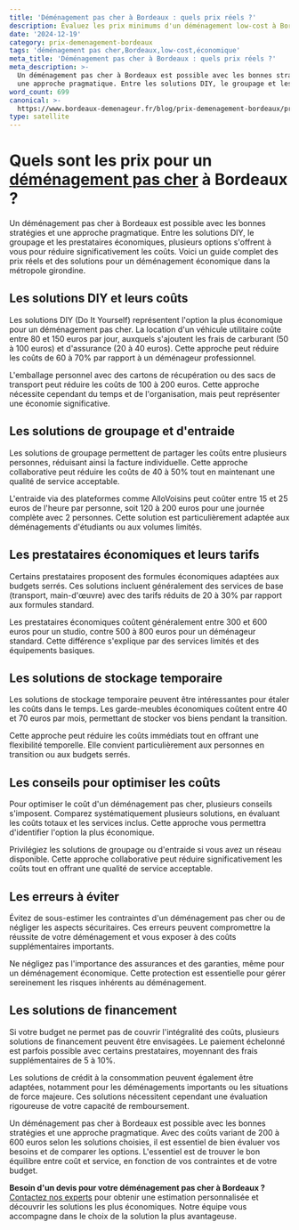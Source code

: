 ```yaml
---
title: 'Déménagement pas cher à Bordeaux : quels prix réels ?'
description: Évaluez les prix minimums d'un déménagement low-cost à Bordeaux.
date: '2024-12-19'
category: prix-demenagement-bordeaux
tags: 'déménagement pas cher,Bordeaux,low-cost,économique'
meta_title: 'Déménagement pas cher à Bordeaux : quels prix réels ?'
meta_description: >-
  Un déménagement pas cher à Bordeaux est possible avec les bonnes stratégies et
  une approche pragmatique. Entre les solutions DIY, le groupage et les p.
word_count: 699
canonical: >-
  https://www.bordeaux-demenageur.fr/blog/prix-demenagement-bordeaux/prix-demenagement-pas-cher-bordeaux
type: satellite
---
```



# Quels sont les prix pour un [déménagement pas cher](/blog/pas-cher/guide) à Bordeaux ?

Un déménagement pas cher à Bordeaux est possible avec les bonnes stratégies et une approche pragmatique. Entre les solutions DIY, le groupage et les prestataires économiques, plusieurs options s'offrent à vous pour réduire significativement les coûts. Voici un guide complet des prix réels et des solutions pour un déménagement économique dans la métropole girondine.

## Les solutions DIY et leurs coûts

Les solutions DIY (Do It Yourself) représentent l'option la plus économique pour un déménagement pas cher. La location d'un véhicule utilitaire coûte entre 80 et 150 euros par jour, auxquels s'ajoutent les frais de carburant (50 à 100 euros) et d'assurance (20 à 40 euros). Cette approche peut réduire les coûts de 60 à 70% par rapport à un déménageur professionnel.

L'emballage personnel avec des cartons de récupération ou des sacs de transport peut réduire les coûts de 100 à 200 euros. Cette approche nécessite cependant du temps et de l'organisation, mais peut représenter une économie significative.

## Les solutions de groupage et d'entraide

Les solutions de groupage permettent de partager les coûts entre plusieurs personnes, réduisant ainsi la facture individuelle. Cette approche collaborative peut réduire les coûts de 40 à 50% tout en maintenant une qualité de service acceptable.

L'entraide via des plateformes comme AlloVoisins peut coûter entre 15 et 25 euros de l'heure par personne, soit 120 à 200 euros pour une journée complète avec 2 personnes. Cette solution est particulièrement adaptée aux déménagements d'étudiants ou aux volumes limités.

## Les prestataires économiques et leurs tarifs

Certains prestataires proposent des formules économiques adaptées aux budgets serrés. Ces solutions incluent généralement des services de base (transport, main-d'œuvre) avec des tarifs réduits de 20 à 30% par rapport aux formules standard.

Les prestataires économiques coûtent généralement entre 300 et 600 euros pour un studio, contre 500 à 800 euros pour un déménageur standard. Cette différence s'explique par des services limités et des équipements basiques.

## Les solutions de stockage temporaire

Les solutions de stockage temporaire peuvent être intéressantes pour étaler les coûts dans le temps. Les garde-meubles économiques coûtent entre 40 et 70 euros par mois, permettant de stocker vos biens pendant la transition.

Cette approche peut réduire les coûts immédiats tout en offrant une flexibilité temporelle. Elle convient particulièrement aux personnes en transition ou aux budgets serrés.

## Les conseils pour optimiser les coûts

Pour optimiser le coût d'un déménagement pas cher, plusieurs conseils s'imposent. Comparez systématiquement plusieurs solutions, en évaluant les coûts totaux et les services inclus. Cette approche vous permettra d'identifier l'option la plus économique.

Privilégiez les solutions de groupage ou d'entraide si vous avez un réseau disponible. Cette approche collaborative peut réduire significativement les coûts tout en offrant une qualité de service acceptable.

## Les erreurs à éviter

Évitez de sous-estimer les contraintes d'un déménagement pas cher ou de négliger les aspects sécuritaires. Ces erreurs peuvent compromettre la réussite de votre déménagement et vous exposer à des coûts supplémentaires importants.

Ne négligez pas l'importance des assurances et des garanties, même pour un déménagement économique. Cette protection est essentielle pour gérer sereinement les risques inhérents au déménagement.

## Les solutions de financement

Si votre budget ne permet pas de couvrir l'intégralité des coûts, plusieurs solutions de financement peuvent être envisagées. Le paiement échelonné est parfois possible avec certains prestataires, moyennant des frais supplémentaires de 5 à 10%.

Les solutions de crédit à la consommation peuvent également être adaptées, notamment pour les déménagements importants ou les situations de force majeure. Ces solutions nécessitent cependant une évaluation rigoureuse de votre capacité de remboursement.

Un déménagement pas cher à Bordeaux est possible avec les bonnes stratégies et une approche pragmatique. Avec des coûts variant de 200 à 600 euros selon les solutions choisies, il est essentiel de bien évaluer vos besoins et de comparer les options. L'essentiel est de trouver le bon équilibre entre coût et service, en fonction de vos contraintes et de votre budget.

**Besoin d'un devis pour votre déménagement pas cher à Bordeaux ?** [Contactez nos experts](/contact) pour obtenir une estimation personnalisée et découvrir les solutions les plus économiques. Notre équipe vous accompagne dans le choix de la solution la plus avantageuse.
